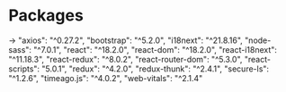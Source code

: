 # Packages
  -> "axios": "^0.27.2",
    "bootstrap": "^5.2.0",
    "i18next": "^21.8.16",
    "node-sass": "^7.0.1",
    "react": "^18.2.0",
    "react-dom": "^18.2.0",
    "react-i18next": "^11.18.3",
    "react-redux": "^8.0.2",
    "react-router-dom": "^5.3.0",
    "react-scripts": "5.0.1",
    "redux": "^4.2.0",
    "redux-thunk": "^2.4.1",
    "secure-ls": "^1.2.6",
    "timeago.js": "^4.0.2",
    "web-vitals": "^2.1.4"
